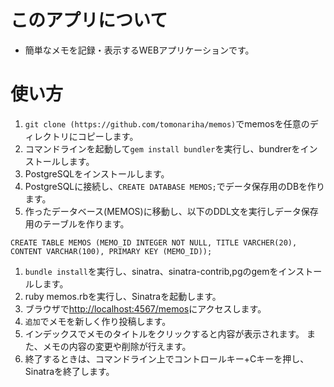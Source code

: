 # このアプリについて
- 簡単なメモを記録・表示するWEBアプリケーションです。
# 使い方
1. `git clone (https://github.com/tomonariha/memos)`でmemosを任意のディレクトリにコピーします。
1. コマンドラインを起動して`gem install bundler`を実行し、bundrerをインストールします。
1. PostgreSQLをインストールします。
1. PostgreSQLに接続し、`CREATE DATABASE MEMOS;`でデータ保存用のDBを作ります。
1. 作ったデータベース(MEMOS)に移動し、以下のDDL文を実行しデータ保存用のテーブルを作ります。
``` 
CREATE TABLE MEMOS (MEMO_ID INTEGER NOT NULL, TITLE VARCHER(20), CONTENT VARCHAR(100), PRIMARY KEY (MEMO_ID));
```
1. `bundle install`を実行し、sinatra、sinatra-contrib,pgのgemをインストールします。
1. ruby memos.rbを実行し、Sinatraを起動します。
1. ブラウザで<http://localhost:4567/memos>にアクセスします。
1. `追加`でメモを新しく作り投稿します。
1. インデックスでメモのタイトルをクリックすると内容が表示されます。
また、メモの内容の変更や削除が行えます。
1. 終了するときは、コマンドライン上でコントロールキー+Cキーを押し、Sinatraを終了します。
